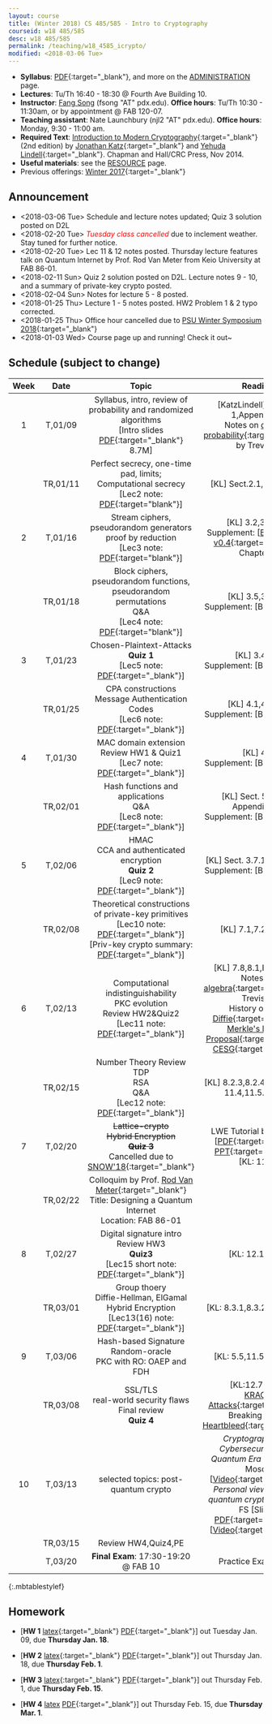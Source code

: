 ```yaml
---
layout: course
title: (Winter 2018) CS 485/585 - Intro to Cryptography
courseid: w18 485/585
desc: w18 485/585
permalink: /teaching/w18_4585_icrypto/
modified: <2018-03-06 Tue> 
---
```

*  **Syllabus**: [PDF]({{base}}/teaching/w18_4585_icrypto/w18syllabus.pdf){:target="_blank"}, and more on the [ADMINISTRATION]({{base}}/teaching/w18_4585_icrypto/admin/) page.
*  **Lectures**: Tu/Th 16:40 - 18:30 @ Fourth Ave Building 10.
*  **Instructor**: [Fang Song]({{base}}/) (fsong
   "AT" pdx.edu). **Office hours**: Tu/Th 10:30 - 11:30am, or by
   appointment @ FAB 120-07.
*  **Teaching assistant**: Nate Launchbury (njl2 "AT"
   pdx.edu). **Office hours**: Monday, 9:30 - 11:00 am. 
*  **Required Text**: [Introduction to Modern
Cryptography](http://www.cs.umd.edu/~jkatz/imc.html){:target="_blank"}
(2nd edition) by [Jonathan
Katz](http://www.cs.umd.edu/~jkatz){:target="_blank"} and [Yehuda
Lindell](http://u.cs.biu.ac.il/~lindell/){:target="_blank"}.  Chapman
and Hall/CRC Press, Nov 2014.
* **Useful materials**: see
  the [RESOURCE]({{base}}/teaching/w18_4585_icrypto/resource/) page.
* Previous offerings: [Winter 2017]({{base}}/teaching/w17_4585_icrypto/){:target="_blank"}

## Announcement
*  <2018-03-06 Tue> Schedule and lecture notes updated; Quiz 3 solution posted on D2L
*  <2018-02-20 Tue> <i style="color:red;"> Tuesday class cancelled </i> due to inclement
   weather. Stay tuned for further notice. 
*  <2018-02-20 Tue> Lec 11 & 12 notes posted. Thursday lecture
   features talk on Quantum Internet by Prof. Rod Van Meter from Keio
   University at FAB 86-01. 
*  <2018-02-11 Sun> Quiz 2 solution posted on D2L. Lecture notes 9 -
   10, and a summary of private-key crypto posted.
*  <2018-02-04 Sun> Notes for lecture 5 - 8 posted. 
*  <2018-01-25 Thu> Lecture 1 - 5 notes posted. HW2 Problem 1 & 2 typo corrected. 
*  <2018-01-25 Thu> Office hour cancelled due
   to [PSU Winter Symposium 2018](https://www.pdx.edu/academic-affairs/winter-symposium-2018){:target="_blank"}
*  <2018-01-03 Wed> Course page up and running! Check it out~ 

## Schedule (subject to change)

| Week | Date  | Topic | Reading |
|:-----:| :---------: |:----------:|:-----:|
|1| T,01/09  | Syllabus, intro, review of probability and randomized algorithms <br> [Intro slides [PDF]({{base}}/teaching/w18_4585_icrypto/w18_cs4585_intro.pdf){:target="_blank"} 8.7M] | [KatzLindell] Chapter 1,Appendix A; <br> Notes on [discrete probability](https://people.eecs.berkeley.edu/~luca/cs276/notesprob.pdf){:target="_blank"} by Trevisan|
||TR,01/11 |Perfect secrecy, one-time pad, limits; <br> Computational secrecy <br> [Lec2 note: [PDF]({{base}}/teaching/w18_4585_icrypto/w18_cs4585_lec2.pdf){:target="blank"}] | [KL] Sect.2.1,2.2,2.3,3.1|
|2|T,01/16| Stream ciphers, pseudorandom generators <br> proof by reduction <br> [Lec3 note: [PDF]({{base}}/teaching/w18_4585_icrypto/w18_cs4585_lec3.pdf){:target="blank"}] | [KL] 3.2,3.3,6.1; <br> Supplement: [[BonehShoup v0.4](https://crypto.stanford.edu/~dabo/cryptobook/){:target="_blank"}] Chapter 3 |
||TR,01/18| Block ciphers, pseudorandom functions, pseudorandom permutations <br> Q&A <br> [Lec4 note: [PDF]({{base}}/teaching/w18_4585_icrypto/w18_cs4585_lec4.pdf){:target="blank"}] | [KL] 3.5,3.6,6.2 <br> Supplement: [BS] Chapter 4|
|3|T,01/23| Chosen-Plaintext-Attacks <br> **Quiz 1** <br> [Lec5 note: [PDF]({{base}}/teaching/w18_4585_icrypto/w18_cs4585_lec5.pdf){:target="_blank"}] |   [KL] 3.4,3.5 <br> Supplement: [BS] Chapter 5 |
||TR,01/25| CPA constructions <br> Message Authentication Codes <br> [Lec6 note: [PDF]({{base}}/teaching/w18_4585_icrypto/w18_cs4585_lec6.pdf){:target="_blank"}]| [KL] 4.1,4.2,4.3 <br> Supplement: [BS] Chapter 6 |
|4|T,01/30| MAC domain extension <br> Review HW1 & Quiz1 <br> [Lec7 note: [PDF]({{base}}/teaching/w18_4585_icrypto/w18_cs4585_lec7.pdf){:target="_blank"}]|[KL] 4.4 <br> Supplement: [BS] Chapter 6 |
||TR,02/01| Hash functions and applications <br> Q&A <br> [Lec8 note: [PDF]({{base}}/teaching/w18_4585_icrypto/w18_cs4585_lec8.pdf){:target="_blank"}] | [KL] Sect. 5.1-5.4, Appendix A.4 <br> Supplement: [BS] Chapter 8 |
|5|T,02/06| HMAC <br> CCA and authenticated encryption <br> **Quiz 2** <br> [Lec9 note: [PDF]({{base}}/teaching/w18_4585_icrypto/w18_cs4585_lec9.pdf){:target="_blank"}]| [KL] Sect. 3.7.1,4.5.1,4.5.2 <br> Supplement: [BS] Chapter 9 |
||TR,02/08| Theoretical constructions of private-key primitives <br> [Lec10 note: [PDF]({{base}}/teaching/w18_4585_icrypto/w18_cs4585_lec10.pdf){:target="_blank"}] <br> [Priv-key crypto summary: [PDF]({{base}}/teaching/w18_4585_icrypto/w18_cs4585_privksum.pdf){:target="_blank"}]| [KL] 7.1,7.2,7.4,7.5|
|6|T,02/13| Computational indistinguishability <br> PKC evolution <br> Review HW2&Quiz2 <br> [Lec11 note: [PDF]({{base}}/teaching/w18_4585_icrypto/w18_cs4585_lec11.pdf){:target="_blank"}] | [KL] 7.8,8.1,B.1,B.2,10 <br> Notes on [algebra](https://people.eecs.berkeley.edu/~luca/cs276/notesalgebra.pdf){:target="_blank"} by Trevisan <br> History of PKC: [Diffie](http://cr.yp.to/bib/1988/diffie.pdf){:target="_blank"}, [Merkle's Project Proposal](http://www.merkle.com/1974/){:target="_blank"}, [CESG](http://cryptome.org/jya/ellisdoc.htm){:target="_blank"}|
||TR,02/15|Number Theory Review <br> TDP <br> RSA <br> Q&A <br> [Lec12 note: [PDF]({{base}}/teaching/w18_4585_icrypto/w18_cs4585_lec12.pdf){:target="_blank"}]| [KL] 8.2.3,8.2.4,8.3.1,8.3.2; 11.4,11.5.1; 13.1 |
|7|T,02/20|~~Lattice-crypto~~ <br> ~~Hybrid Encryption~~ <br> ~~**Quiz 3**~~ <br> Cancelled due to [SNOW'18](https://alerts.weather.gov/cap/wwacapget.php?x=OR125A92DAB228.WinterStormWarning.125A92E94E00OR.PQRWSWPQR.d0adae4d2387ca50a4c434fe08957ecb){:target="_blank"} | LWE Tutorial by O.Regev [[PDF](https://cims.nyu.edu/~regev/papers/lwesurvey.pdf){:target="_blank"} [PPT](http://www.cims.nyu.edu/~regev/papers/lwesurvey.ppt){:target="_blank"}] <br> [KL: 11.3] |
||TR,02/22| Colloquim by Prof. [Rod Van Meter](http://web.sfc.keio.ac.jp/~rdv/){:target="_blank"} <br>  Title: Designing a Quantum Internet<br> Location: FAB 86-01 ||
|8|T,02/27|Digital signature intro  <br> Review HW3 <br> **Quiz3** <br> [Lec15 short note: [PDF]({{base}}/teaching/w18_4585_icrypto/w18_cs4585_lec15.pdf){:target="_blank"}] | [KL: 12.1,12.2] |
||TR,03/01| Group thoery <br> Diffie-Hellman, ElGamal <br> Hybrid Encryption <br> [Lec13(16) note: [PDF]({{base}}/teaching/w18_4585_icrypto/w18_cs4585_lec13.pdf){:target="_blank"}]|[KL: 8.3.1,8.3.2;11.3,11.4]|
|9|T,03/06| Hash-based Signature <br> Random-oracle <br> PKC with RO: OAEP and FDH | [KL: 5.5,11.5.4,12.4.2]|
||TR,03/08| SSL/TLS <br> real-world security flaws <br> Final review <br> **Quiz 4**| [KL:12.7,12.8]<br> [KRACK Attacks](https://www.krackattacks.com/){:target="_blank"}: Breaking WPA2 <br> [Heartbleed](http://heartbleed.com/){:target="_blank"}|
|10|T,03/13| selected topics: post-quantum crypto |_Cryptography and Cybersecurity in the Quantum Era_ by Michele Mosca [[Video](https://www.youtube.com/watch?v=vipU_-QGoOg&feature=youtu.be&list=PLUz_4vZOI0H0nfczvYk2C_UbE_BMs8cpY){:target="_blank"}] <br> _Personal view on post-quantum cryptography_ by FS [Slides [PDF]({{base}}/files/talks/201611_fspqcasia.pdf){:target="_blank"}] [[Video](https://www.youtube.com/watch?v=n39-FOmNh5g){:target="_blank"}]|
||TR,03/15| Review HW4,Quiz4,PE ||
||T,03/20 | **Final Exam**: 17:30-19:20 @ FAB 10 | Practice Exam [PDF]|
{:.mbtablestylef}

## Homework 
* [**HW 1** [latex]({{base}}/teaching/w18_4585_icrypto/w18_cs4585_hw1.tex){:target="_blank"} [PDF]({{base}}/teaching/w18_4585_icrypto/w18_cs4585_hw1.pdf){:target="_blank"}] out Tuesday Jan. 09, due **Thursday Jan. 18**.

* [**HW 2** [latex]({{base}}/teaching/w18_4585_icrypto/w18_cs4585_hw2.tex){:target="_blank"} [PDF]({{base}}/teaching/w18_4585_icrypto/w18_cs4585_hw2.pdf){:target="_blank"}] out Thursday Jan. 18, due **Thursday Feb. 1**.

* [**HW 3** [latex]({{base}}/teaching/w18_4585_icrypto/w18_cs4585_hw3.tex){:target="_blank"} [PDF]({{base}}/teaching/w18_4585_icrypto/w18_cs4585_hw3.pdf){:target="_blank"}] out Thursday Feb. 1, due **Thursday Feb. 15**. 

* [**HW 4** [latex]({{base}}/teaching/w18_4585_icrypto/w18_cs4585_hw4.tex) [PDF]({{base}}/teaching/w18_4585_icrypto/w18_cs4585_hw4.pdf){:target="_blank"}] out Thursday Feb. 15, due **Thursday Mar. 1**.

